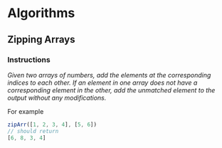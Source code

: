 # Algorithms

## Zipping Arrays

### Instructions

_Given two arrays of numbers, add the elements at the corresponding indices to each other. If an element in one array does not have a corresponding element in the other, add the unmatched element to the output without any modifications._

For example

```javascript
zipArr([1, 2, 3, 4], [5, 6])
// should return
[6, 8, 3, 4]
```
